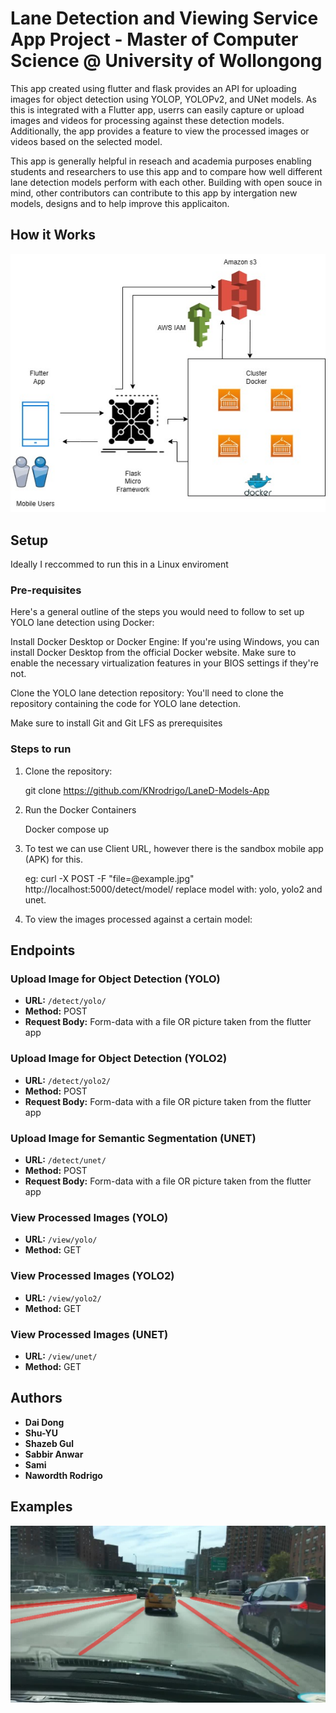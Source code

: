 
# Lane Detection and Viewing Service App Project -  Master of Computer Science @ University of Wollongong
This app created using flutter and flask provides an API for uploading images for object detection using YOLOP, YOLOPv2, and UNet models.
As this is integrated with a Flutter app, userrs can easily capture or upload images and videos for processing against these detection models. 
Additionally, the app provides a feature to view the processed images or videos based on the selected model.

This app is generally helpful in reseach and academia purposes enabling students and researchers to use this app and to compare how well
different lane detection models perform with each other. Building with open souce in mind, other contributors can contribute to this app by intergation new 
models, designs and to help improve this applicaiton.


## How it Works 
![Alt Text](app_diagram.jpg)

## Setup
Ideally I reccommed to run this in a Linux enviroment
### Pre-requisites
Here's a general outline of the steps you would need to follow to set up YOLO lane detection using Docker:

Install Docker Desktop or Docker Engine: If you're using Windows, you can install Docker Desktop from the official Docker website. Make sure to enable the necessary virtualization features in your BIOS settings if they're not.

Clone the YOLO lane detection repository: You'll need to clone the repository containing the code for YOLO lane detection. 

Make sure to install Git and Git LFS as prerequisites

### Steps to run

1. Clone the repository:

   git clone https://github.com/KNrodrigo/LaneD-Models-App

2. Run the Docker Containers

   Docker compose up

3. To test we can use Client URL, however there is the sandbox mobile app (APK) for this.

   eg:  curl -X POST -F "file=@example.jpg" http://localhost:5000/detect/model/
   replace model with: yolo, yolo2 and unet.

4. To view the images processed against a certain model:
   

## Endpoints

### Upload Image for Object Detection (YOLO)

- **URL:** `/detect/yolo/`
- **Method:** POST
- **Request Body:** Form-data with a file OR picture taken from the flutter app

### Upload Image for Object Detection (YOLO2)

- **URL:** `/detect/yolo2/`
- **Method:** POST
- **Request Body:** Form-data with a file OR picture taken from the flutter app

### Upload Image for Semantic Segmentation (UNET)

- **URL:** `/detect/unet/`
- **Method:** POST
- **Request Body:** Form-data with a file OR picture taken from the flutter app

### View Processed Images (YOLO)

- **URL:** `/view/yolo/`
- **Method:** GET

### View Processed Images (YOLO2)

- **URL:** `/view/yolo2/`
- **Method:** GET

### View Processed Images (UNET)

- **URL:** `/view/unet/`
- **Method:** GET

## Authors

- **Dai Dong** 
- **Shu-YU**
- **Shazeb Gul** 
- **Sabbir Anwar**
- **Sami** 
- **Nawordth Rodrigo** 

## Examples
![Alt Text](YOLO2_example2vNPS.jpg)


